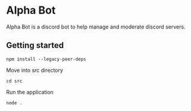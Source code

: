 # Alpha Bot

Alpha Bot is a discord bot to help manage and moderate discord servers.

## Getting started



```
npm install --legacy-peer-deps
```

Move into src directory

```
cd src
```

Run the application
```
node .
```